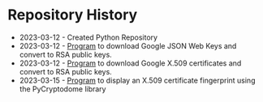 # Repository History
 - 2023-03-12 - Created Python Repository
 - 2023-03-12 - [Program](Authorization/JWKS/Google) to download Google JSON Web Keys and convert to RSA public keys.
 - 2023-03-12 - [Program](Authorization/CERT/Google) to download Google X.509 certificates and convert to RSA public keys.
 - 2023-03-15 - [Program](Authorization/CERT/fingerprint/PyCryptodome) to display an X.509 certificate fingerprint using the PyCryptodome library

